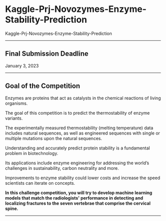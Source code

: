 # Kaggle-Prj-Novozymes-Enzyme-Stability-Prediction
Kaggle-Prj-Novozymes-Enzyme-Stability-Prediction


-----

## Final Submission Deadline
January 3, 2023


-----

## Goal of the Competition
Enzymes are proteins that act as catalysts in the chemical reactions of living organisms. 

The goal of this competition is to predict the thermostability of enzyme variants. 

The experimentally measured thermostability (melting temperature) data includes natural sequences, as well as engineered sequences with single or multiple mutations upon the natural sequences.

Understanding and accurately predict protein stability is a fundamental problem in biotechnology. 

Its applications include enzyme engineering for addressing the world’s challenges in sustainability, carbon neutrality and more. 

Improvements to enzyme stability could lower costs and increase the speed scientists can iterate on concepts.

**In this challenge competition, you will try to develop machine learning models that match the radiologists' performance in detecting and localizing fractures to the seven vertebrae that comprise the cervical spine.**

-----
